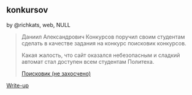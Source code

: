 ## konkursov
by @richkats, web, NULL

> Даниил Александрович Конкурсов поручил своим студентам сделать в качестве задания на конкурс поисковик конкурсов.
> 
> Какая жалость, что сайт оказался небезопасным и сладкий автомат стал доступен всем студентам Политеха.
>
> [Поисковик (не захосчено)](http://localhost:5000/)

[Write-up](WRITEUP.md)
